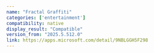 ```yaml
---
name: "Fractal Graffiti"
categories: ['entertainment']
compatibility: native
display_result: "Compatible"
version_from: "2025.5.512.0"
link: https://apps.microsoft.com/detail/9NBLGGH5F298
---
```

